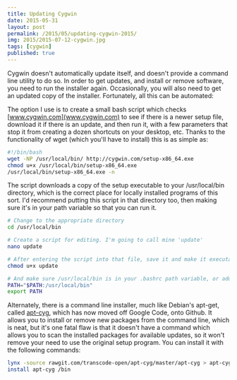 ```yaml
---
title: Updating Cygwin
date: 2015-05-31
layout: post
permalink: /2015/05/updating-cygwin-2015/
img: 2015/2015-07-12-cygwin.jpg
tags: [cygwin]
published: true
---
```

Cygwin doesn't automatically update itself, and doesn't provide a command line utility to do so. In order to get updates, and install or remove software, you need to run the installer again. Occasionally, you will also need to get an updated copy of the installer. Fortunately, all this can be automated:

The option I use is to create a small bash script which checks [www.cygwin.com](www.cygwin.com) to see if there is a newer setup file, download it if there is an update, and then run it, with a few parameters that stop it from creating a dozen shortcuts on your desktop, etc. Thanks to the functionality of wget (which you'll have to install) this is as simple as:

``` sh
#!/bin/bash
wget -NP /usr/local/bin/ http://cygwin.com/setup-x86_64.exe
chmod u+x /usr/local/bin/setup-x86_64.exe
/usr/local/bin/setup-x86_64.exe -n
```

The script downloads a copy of the setup executable to your /usr/local/bin directory, which is the correct place for locally installed programs of this sort. I'd recommend putting this script in that directory too, then making sure it's in your path variable so that you can run it.

``` sh
# Change to the appropriate directory
cd /usr/local/bin

# Create a script for editing. I'm going to call mine 'update'
nano update

# After entering the script into that file, save it and make it executable.
chmod u+x update

# And make sure /usr/local/bin is in your .bashrc path variable, or add it like so:
PATH="$PATH:/usr/local/bin"
export PATH
```

Alternately, there is a command line installer, much like Debian's apt-get, called [apt-cyg](https://github.com/transcode-open/apt-cyg), which has now moved off Google Code, onto Github. It allows you to install or remove new packages from the command line, which is neat, but it's one fatal flaw is that it doesn't have a command which allows you to scan the installed packages for available updates, so it won't remove your need to use the original setup program. You can install it with the following commands:

``` sh
lynx -source rawgit.com/transcode-open/apt-cyg/master/apt-cyg > apt-cyg
install apt-cyg /bin
```
